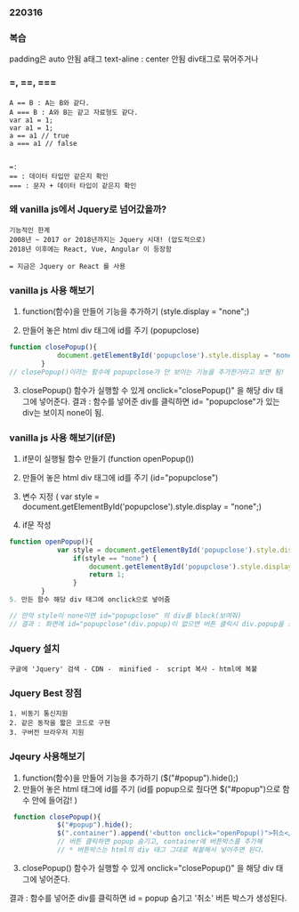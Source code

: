 ### 220316

### 복습
padding은 auto 안됨
a태그 text-aline : center 안됨
div태그로 묶어주거나 


### =, ==, ===
```
A == B : A는 B와 같다.
A === B : A와 B는 같고 자료형도 같다.
var a1 = 1;
var a1 = 1; 
a == a1 // true
a === a1 // false


=:
== : 데이터 타입만 같은지 확인
=== : 문자 + 데이터 타입이 같은지 확인

```


### 왜 vanilla js에서 Jquery로 넘어갔을까?
```
기능적인 한계
2008년 ~ 2017 or 2018년까지는 Jquery 시대! (압도적으로)
2018년 이후에는 React, Vue, Angular 이 등장함

= 지금은 Jquery or React 를 사용
```


### vanilla js 사용 해보기

1. function(함수)을 만들어 기능을 추가하기 (style.display = "none";)

2. 만들어 놓은 html div 태그에 id를 주기 (popupclose)
```js
function closePopup(){
            document.getElementById('popupclose').style.display = "none";
        }
// closePopup()이라는 함수에 popupclose가 안 보이는 기능을 추가한거라고 보면 됨!

```
3. closePopup() 함수가 실행할 수 있게 onclick="closePopup()" 을 해당 div 태그에 넣어준다.
결과 : 함수를 넣어준 div를 클릭하면 id= "popupclose"가 있는 div는 보이지 none이 됨.

 

### vanilla js 사용 해보기(if문)
1. if문이 실행될 함수 만들기 (function openPopup())

2. 만들어 놓은 html div 태그에 id를 주기 (id="popupclose")

3. 변수 지정 ( var style = document.getElementById('popupclose').style.display = "none";) 
<!--id="popupclose" 의 display가 none임을 변수 style에 넣어줌 -->
4. if문 작성
```js
function openPopup(){
            var style = document.getElementById('popupclose').style.display = "none";
                if(style == "none") {
                    document.getElementById('popupclose').style.display = "block";
                    return 1;
                }
        }
5. 만든 함수 해당 div 태그에 onclick으로 넣어줌

// 만약 style이 none이면 id="popupclose" 의 div를 block(보여줘)
// 결과 : 화면에 id="popupclose"(div.popup)이 없으면 버튼 클릭시 div.popup을 보여준다.
```  

### Jquery 설치
```
구글에 'Jquery' 검색 - CDN -  minified -  script 복사 - html에 복붙

```

### Jquery Best 장점
```
1. 비동기 통신지원
2. 같은 동작을 짧은 코드로 구현
3. 구버전 브라우저 지원
```

### Jqeury 사용해보기

1. function(함수)을 만들어 기능을 추가하기 ($("#popup").hide();)
2. 만들어 놓은 html 태그에 id를 주기 (id를 popup으로 줬다면             $("#popup")으로 함수 안에 들어감! )
```js
 function closePopup(){
            $("#popup").hide();
            $(".container").append('<button onclick="openPopup()">취소</button>')
            // 버튼 클릭하면 popup 숨기고, container에 버튼박스를 추가해
            // * 버튼박스는 html의 div 태그 그대로 복붙해서 넣어주면 된다.
```
3. closePopup() 함수가 실행할 수 있게 onclick="closePopup()" 을 해당 div 태그에 넣어준다.

결과 : 함수를 넣어준 div를 클릭하면 id = popup 숨기고 '취소' 버튼 박스가 생성된다.

